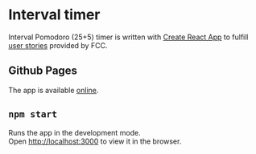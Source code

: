 # Interval timer

Interval Pomodoro (25+5) timer is written with [Create React App](https://github.com/facebook/create-react-app) to fulfill [user stories](https://www.freecodecamp.org/learn/front-end-libraries/front-end-libraries-projects/build-a-25--5-clock) provided by FCC. 

## Github Pages

The app is available [online](https://kor-al.github.io/interval-timer/).


## `npm start`

Runs the app in the development mode.\
Open [http://localhost:3000](http://localhost:3000) to view it in the browser.
